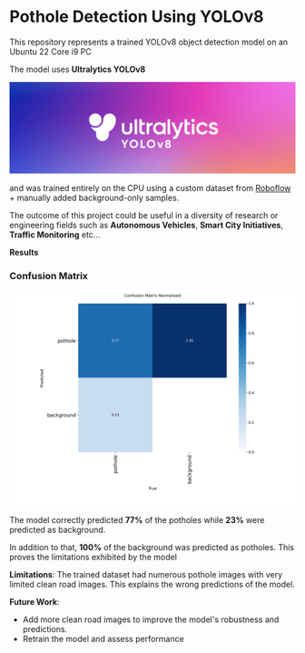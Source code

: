 # Pothole Detection Using YOLOv8


This repository represents a trained YOLOv8 object detection model on an Ubuntu 22 Core i9 PC

The model uses **Ultralytics YOLOv8**

![Ultralytics](ultralytics_yolo.png)




and was trained entirely on the CPU using a custom dataset from [Roboflow](https://public.roboflow.com/object-detection/pothole) + manually added background-only samples.   

The outcome of this project could be useful in a diversity of research or engineering fields such as **Autonomous Vehicles**, **Smart City Initiatives**, **Traffic Monitoring** etc...





**Results**


### Confusion Matrix

![Confusion Matrix](runs/detect/train2/confusion_matrix_normalized.png)




The model correctly predicted **77%** of the potholes while **23%** were predicted as background. 

In addition to that, **100%** of the background was predicted as potholes. This proves the limitations exhibited by the model




**Limitations**:
  The trained dataset had numerous pothole images with very limited clean road images. This explains the wrong predictions of the model.


**Future Work**:
  - Add more clean road images to improve the model's robustness and predictions.
  - Retrain the model and assess performance


    


  
  
